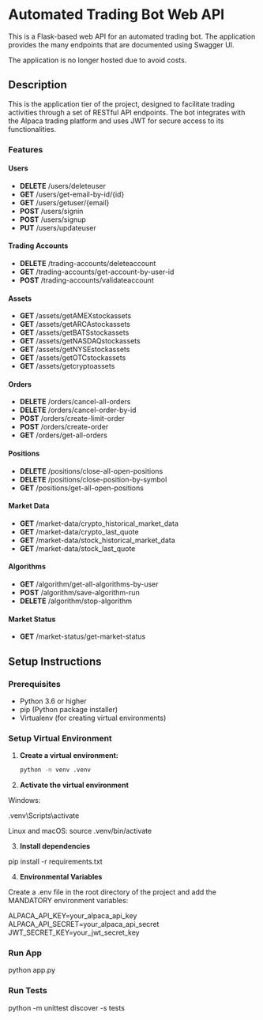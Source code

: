# Automated Trading Bot Web API

This is a Flask-based web API for an automated trading bot. The application provides the many endpoints that are documented using Swagger UI.

The application is no longer hosted due to avoid costs.

## Description

This is the application tier of the project, designed to facilitate trading activities through a set of RESTful API endpoints. The bot integrates with the Alpaca trading platform and uses JWT for secure access to its functionalities.

### Features

#### Users

- **DELETE** /users/deleteuser
- **GET** /users/get-email-by-id/{id}
- **GET** /users/getuser/{email}
- **POST** /users/signin
- **POST** /users/signup
- **PUT** /users/updateuser

#### Trading Accounts

- **DELETE** /trading-accounts/deleteaccount
- **GET** /trading-accounts/get-account-by-user-id
- **POST** /trading-accounts/validateaccount

#### Assets

- **GET** /assets/getAMEXstockassets
- **GET** /assets/getARCAstockassets
- **GET** /assets/getBATSstockassets
- **GET** /assets/getNASDAQstockassets
- **GET** /assets/getNYSEstockassets
- **GET** /assets/getOTCstockassets
- **GET** /assets/getcryptoassets

#### Orders

- **DELETE** /orders/cancel-all-orders
- **DELETE** /orders/cancel-order-by-id
- **POST** /orders/create-limit-order
- **POST** /orders/create-order
- **GET** /orders/get-all-orders

#### Positions

- **DELETE** /positions/close-all-open-positions
- **DELETE** /positions/close-position-by-symbol
- **GET** /positions/get-all-open-positions

#### Market Data

- **GET** /market-data/crypto_historical_market_data
- **GET** /market-data/crypto_last_quote
- **GET** /market-data/stock_historical_market_data
- **GET** /market-data/stock_last_quote

#### Algorithms

- **GET** /algorithm/get-all-algorithms-by-user
- **POST** /algorithm/save-algorithm-run
- **DELETE** /algorithm/stop-algorithm

#### Market Status

- **GET** /market-status/get-market-status


## Setup Instructions

### Prerequisites

- Python 3.6 or higher
- pip (Python package installer)
- Virtualenv (for creating virtual environments)

### Setup Virtual Environment

1. **Create a virtual environment:**

   ```bash
   python -m venv .venv

2. **Activate the virtual environment**

Windows:

.venv\Scripts\activate

Linux and macOS:
source .venv/bin/activate

3. **Install dependencies**

pip install -r requirements.txt

4. **Environmental Variables**

Create a .env file in the root directory of the project and add the MANDATORY environment variables:

ALPACA_API_KEY=your_alpaca_api_key
ALPACA_API_SECRET=your_alpaca_api_secret
JWT_SECRET_KEY=your_jwt_secret_key

### Run App

python app.py


### Run Tests

python -m unittest discover -s tests
